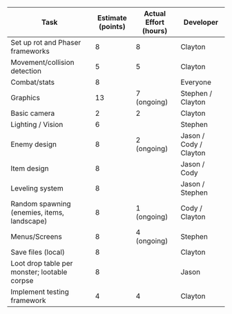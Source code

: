 | Task                                         | Estimate (points) | Actual Effort (hours) | Developer              |
| ---                                          | ---               | ---                   | ---                    |
| Set up rot and Phaser frameworks             | 8                 | 8                     | Clayton                |
| Movement/collision detection                 | 5                 | 5                     | Clayton                |
| Combat/stats                                 | 8                 |                       | Everyone               |
| Graphics                                     | 13                | 7 (ongoing)           | Stephen / Clayton      |
| Basic camera                                 | 2                 | 2                     | Clayton                |
| Lighting / Vision                            | 6                 |                       | Stephen                |
| Enemy design                                 | 8                 | 2 (ongoing)           | Jason / Cody / Clayton |
| Item design                                  | 8                 |                       | Jason / Cody           |
| Leveling system                              | 8                 |                       | Jason / Stephen        |
| Random spawning (enemies, items, landscape)  | 8                 | 1 (ongoing)           | Cody / Clayton         |
| Menus/Screens                                | 8                 | 4 (ongoing)           | Stephen                |
| Save files (local)                           | 8                 |                       | Clayton                |
| Loot drop table per monster; lootable corpse | 8                 |                       | Jason                  |
| Implement testing framework                  | 4                 | 4                     | Clayton                |

